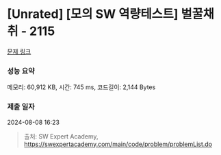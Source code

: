 # [Unrated] [모의 SW 역량테스트] 벌꿀채취 - 2115 

[문제 링크](https://swexpertacademy.com/main/code/problem/problemDetail.do?contestProbId=AV5V4A46AdIDFAWu) 

### 성능 요약

메모리: 60,912 KB, 시간: 745 ms, 코드길이: 2,144 Bytes

### 제출 일자

2024-08-08 16:23



> 출처: SW Expert Academy, https://swexpertacademy.com/main/code/problem/problemList.do
